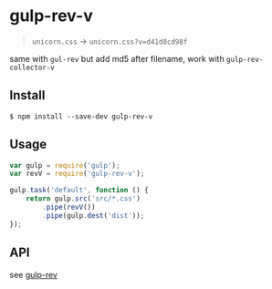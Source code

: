 # gulp-rev-v
> `unicorn.css` → `unicorn.css?v=d41d8cd98f`


same with `gul-rev` but add md5 after filename, work with `gulp-rev-collector-v`


## Install

```
$ npm install --save-dev gulp-rev-v
```


## Usage

```js
var gulp = require('gulp');
var revV = require('gulp-rev-v');

gulp.task('default', function () {
	return gulp.src('src/*.css')
		.pipe(revV())
		.pipe(gulp.dest('dist'));
});
```


## API
see [gulp-rev](https://www.npmjs.com/package/gulp-rev)
